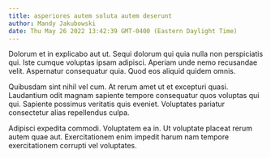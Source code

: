 ```yaml
---
title: asperiores autem soluta autem deserunt
author: Mandy Jakubowski
date: Thu May 26 2022 13:42:39 GMT-0400 (Eastern Daylight Time)
---
```

Dolorum et in explicabo aut ut. Sequi dolorum qui quia nulla non perspiciatis qui. Iste cumque voluptas ipsam adipisci. Aperiam unde nemo recusandae velit. Aspernatur consequatur quia. Quod eos aliquid quidem omnis.

 Quibusdam sint nihil vel cum. At rerum amet ut et excepturi quasi. Laudantium odit magnam sapiente tempore consequatur quos voluptas qui qui. Sapiente possimus veritatis quis eveniet. Voluptates pariatur consectetur alias repellendus culpa.

 Adipisci expedita commodi. Voluptatem ea in. Ut voluptate placeat rerum autem quae aut. Exercitationem enim impedit harum nam tempore exercitationem corrupti vel voluptates.